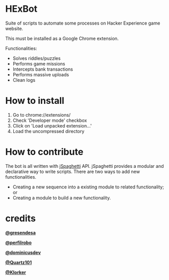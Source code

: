 # HExBot
Suite of scripts to automate some processes on Hacker Experience game website.

This must be installed as a Google Chrome extension.

Functionalities:
* Solves riddles/puzzles
* Performs game missions
* Intercepts bank transactions
* Performs massive uploads
* Clean logs

# How to install
1. Go to chrome://extensions/
2. Check 'Developer mode' checkbox
3. Click on 'Load unpacked extension...'
4. Load the uncompressed directory

# How to contribute
The bot is all written with [jSpaghetti](https://github.com/gresendesa/jSpaghetti) API. jSpaghetti provides a modular and declarative way to write scripts.
There are two ways to add new functionalities.
* Creating a new sequence into a existing module to related functionality; or
* Creating a module to build a new functionality.

# credits
[**@gresendesa**](https://github.com/gresendesa)

[**@perfilrobo**](https://github.com/perfilrobo)

[**@dominicusdev**](https://github.com/dominicusdev)

[**@Quartz101**](https://github.com/Quartz101)

[**@Klorker**](https://github.com/Klorker)